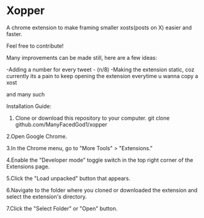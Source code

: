 # Xopper

A chrome extension to make framing smaller xosts(posts on X) easier and faster.

Feel free to contribute!

Many improvements can be made still, here are a few ideas:

-Adding a number for every tweet - (n/8)
-Making the extension static, coz currently its a pain to keep opening the extension everytime u wanna copy a xost

and many such

Installation Guide:

1. Clone or download this repository to your computer.
      git clone github.com/ManyFacedGod1/xopper

2.Open Google Chrome.

3.In the Chrome menu, go to "More Tools" > "Extensions."

4.Enable the "Developer mode" toggle switch in the top right corner of the Extensions page.

5.Click the "Load unpacked" button that appears.

6.Navigate to the folder where you cloned or downloaded the extension and select the extension's directory.

7.Click the "Select Folder" or "Open" button.
